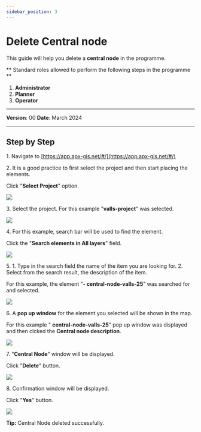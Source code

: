 ```yaml
---
sidebar_position: 3
---
```


# Delete Central node

This guide will help you delete a **central node** in the programme.

** Standard roles allowed to perform the following steps in the programme **

1.	**Administrator**
2.  **Planner**
3. **Operator**

------------

**Version**: 00
**Date**: March 2024

------------
## **Step by Step**


1\. Navigate to [https://app.apx-gis.net/#/](https://app.apx-gis.net/#/)


2\. It is a good practice to first select the project and then start placing the elements.

Click "**Select Project**" option.

![](https://ajeuwbhvhr.cloudimg.io/colony-recorder.s3.amazonaws.com/files/2024-02-14/059a9df2-e729-4d30-a5f4-9b3d6c4ce9a8/ascreenshot.jpeg?tl_px=0,0&br_px=774,432&force_format=png&width=774&wat_scale=69&wat=1&wat_opacity=1&wat_gravity=northwest&wat_url=https://colony-recorder.s3.amazonaws.com/images/watermarks/14B8A6_standard.png&wat_pad=320,0)


3\. Select the project. For this example "**valls-project**" was selected.

![](https://ajeuwbhvhr.cloudimg.io/colony-recorder.s3.amazonaws.com/files/2024-02-14/70ae89f7-fe33-459c-917a-9510f59d5089/ascreenshot.jpeg?tl_px=0,0&br_px=774,432&force_format=png&width=774&wat_scale=69&wat=1&wat_opacity=1&wat_gravity=northwest&wat_url=https://colony-recorder.s3.amazonaws.com/images/watermarks/14B8A6_standard.png&wat_pad=319,123)


4\. For this example, search bar will be used to find the element.

Click the "**Search elements in All layers**" field.

![](https://ajeuwbhvhr.cloudimg.io/colony-recorder.s3.amazonaws.com/files/2024-02-14/803d2de3-1a38-4dc8-9016-589c26f08eaf/ascreenshot.jpeg?tl_px=1049,0&br_px=1824,432&force_format=png&width=774&wat_scale=69&wat=1&wat_opacity=1&wat_gravity=northwest&wat_url=https://colony-recorder.s3.amazonaws.com/images/watermarks/14B8A6_standard.png&wat_pad=362,-2)


5\. 1. Type in the search field the name of the item you are looking for.
2. Select from the search result, the description of the item.

For this example, the element "**- central-node-valls-25**" was searched for and selected.

![](https://ajeuwbhvhr.cloudimg.io/colony-recorder.s3.amazonaws.com/files/2024-02-15/f4721585-dabc-4624-8052-be5d50e61c61/user_cropped_screenshot.jpeg?tl_px=296,0&br_px=1071,432&force_format=png&width=774&wat_scale=69&wat=1&wat_opacity=1&wat_gravity=northwest&wat_url=https://colony-recorder.s3.amazonaws.com/images/watermarks/14B8A6_standard.png&wat_pad=362,58)


6\. A **pop up window** for the element you selected will be shown in the map.

For this example " **central-node-valls-25**" pop up window was displayed and then clcked the **Central node description**.

![](https://ajeuwbhvhr.cloudimg.io/colony-recorder.s3.amazonaws.com/files/2024-02-14/93419dd6-99da-40d9-8654-10b0160a764e/ascreenshot.jpeg?tl_px=558,100&br_px=1333,533&force_format=png&width=774&wat_scale=69&wat=1&wat_opacity=1&wat_gravity=northwest&wat_url=https://colony-recorder.s3.amazonaws.com/images/watermarks/14B8A6_standard.png&wat_pad=362,191)


7\. "**Central Node**" window will be displayed. 

Click "**Delete**" button.

![](https://ajeuwbhvhr.cloudimg.io/colony-recorder.s3.amazonaws.com/files/2024-02-14/d1620f93-bd01-4da5-9b03-b9e862b64f2c/ascreenshot.jpeg?tl_px=0,454&br_px=774,887&force_format=png&width=774&wat_scale=69&wat=1&wat_opacity=1&wat_gravity=northwest&wat_url=https://colony-recorder.s3.amazonaws.com/images/watermarks/14B8A6_standard.png&wat_pad=17,385)


8\. Confirmation window will be displayed.

Click "**Yes**" button.

![](https://ajeuwbhvhr.cloudimg.io/colony-recorder.s3.amazonaws.com/files/2024-02-14/d9399f50-276c-4103-a517-f89ea5da19c1/ascreenshot.jpeg?tl_px=629,0&br_px=1612,549&force_format=png&width=983&wat_scale=87&wat=1&wat_opacity=1&wat_gravity=northwest&wat_url=https://colony-recorder.s3.amazonaws.com/images/watermarks/14B8A6_standard.png&wat_pad=459,198)


**Tip:** Central Node deleted successfully.
